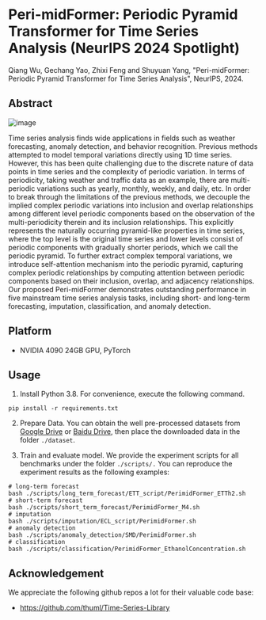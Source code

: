 # Peri-midFormer: Periodic Pyramid Transformer for Time Series Analysis (NeurIPS 2024 Spotlight)

Qiang Wu, Gechang Yao, Zhixi Feng and Shuyuan Yang, "Peri-midFormer: Periodic Pyramid Transformer for Time Series Analysis", NeurIPS, 2024.

## Abstract

![image](scripts/figures/Architecture.jpg)

Time series analysis finds wide applications in fields such as weather forecasting, anomaly detection, and behavior recognition. Previous methods attempted to model temporal variations directly using 1D time series. However, this has been quite challenging due to the discrete nature of data points in time series and the complexity of periodic variation. In terms of periodicity, taking weather and traffic data as an example, there are multi-periodic variations such as yearly, monthly, weekly, and daily, etc. In order to break through the limitations of the previous methods, we decouple the implied complex periodic variations into inclusion and overlap relationships among different level periodic components based on the observation of the multi-periodicity therein and its inclusion relationships. This explicitly represents the naturally occurring pyramid-like properties in time series, where the top level is the original time series and lower levels consist of periodic components with gradually shorter periods, which we call the periodic pyramid. To further extract complex temporal variations, we introduce self-attention mechanism into the periodic pyramid, capturing complex periodic relationships by computing attention between periodic components based on their inclusion, overlap, and adjacency relationships. Our proposed Peri-midFormer demonstrates outstanding performance in five mainstream time series analysis tasks, including short- and long-term forecasting, imputation, classification, and anomaly detection.


## Platform

- NVIDIA 4090 24GB GPU, PyTorch

## Usage

1. Install Python 3.8. For convenience, execute the following command.

````
pip install -r requirements.txt
````

2. Prepare Data. You can obtain the well pre-processed datasets from [Google Drive](https://drive.google.com/drive/folders/13Cg1KYOlzM5C7K8gK8NfC-F3EYxkM3D2) or [Baidu Drive](https://pan.baidu.com/s/1r3KhGd0Q9PJIUZdfEYoymg?pwd=i9iy), then place the downloaded data in the folder ````./dataset````.

3. Train and evaluate model. We provide the experiment scripts for all benchmarks under the folder ````./scripts/.```` You can reproduce the experiment results as the following examples:
````
# long-term forecast
bash ./scripts/long_term_forecast/ETT_script/PerimidFormer_ETTh2.sh
# short-term forecast
bash ./scripts/short_term_forecast/PerimidFormer_M4.sh
# imputation
bash ./scripts/imputation/ECL_script/PerimidFormer.sh
# anomaly detection
bash ./scripts/anomaly_detection/SMD/PerimidFormer.sh
# classification
bash ./scripts/classification/PerimidFormer_EthanolConcentration.sh
````

## Acknowledgement
We appreciate the following github repos a lot for their valuable code base:

- https://github.com/thuml/Time-Series-Library

